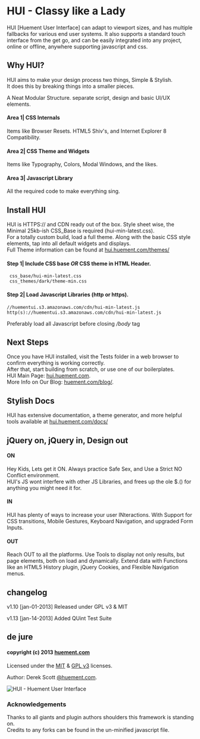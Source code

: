 HUI - Classy like a Lady
======

HUI [Huement User Interface] can adapt to viewport sizes, and has multiple fallbacks for various end user systems. It also supports a standard touch interface from the get go, and can be easily integrated into any project, online or offline, anywhere supporting javascript and css.

## Why HUI?
HUI aims to make your design process two things, Simple & Stylish.  
It does this by breaking things into a smaller pieces.

A Neat Modular Structure. separate script, design and basic UI/UX elements.

#### Area 1| CSS Internals    

Items like Browser Resets. HTML5 Shiv's, and Internet Explorer 8 Compatibility.    

#### Area 2| CSS Theme and Widgets    

Items like Typography, Colors, Modal Windows, and the likes.    

#### Area 3| Javascript Library    

All the required code to make everything sing.

## Install HUI    

HUI is HTTPS:// and CDN ready out of the box. Style sheet wise, the Minimal 25kb-ish CSS_Base is required (hui-min-latest.css).    
For a totally custom build, load a full theme. Along with the basic CSS style elements, tap into all default widgets and displays.    
Full Theme information can be found at [hui.huement.com/themes/](http://hui.huement.com/themes/)    


#### Step 1| Include CSS base *OR* CSS theme in HTML Header.   
    
     css_base/hui-min-latest.css   
     css_themes/dark/theme-min.css   
    

#### Step 2| Load Javascript Libraries (http or https).  
    
    //huementui.s3.amazonaws.com/cdn/hui-min-latest.js    
    http(s)://huementui.s3.amazonaws.com/cdn/hui-min-latest.js    
    

Preferably load all Javascript before closing */body* tag  
    
## Next Steps    
Once you have HUI installed, visit the Tests folder in a web browser to confirm everything is working correctly.    
After that, start building from scratch, or use one of our boilerplates.    
HUI Main Page: [hui.huement.com](http://hui.huement.com).    
More Info on Our Blog: [huement.com/blog/](http://huement.com/blog/).

## Stylish Docs

HUI has extensive documentation, a theme generator, and more helpful tools available at [hui.huement.com/docs/](http://hui.huement.com/docs/)


## jQuery on,    jQuery in,    Design out

#### ON    
Hey Kids, Lets get it ON. Always practice Safe Sex, and Use a Strict NO Conflict environment.    
HUI's JS wont interfere with other JS Libraries, and frees up the ole $.() for anything you might need it for.
    
#### IN     
HUI has plenty of ways to increase your user INteractions. With Support for CSS transitions, Mobile Gestures, Keyboard Navigation, and upgraded Form Inputs.
    
#### OUT
Reach OUT to all the platforms. Use Tools to display not only results, but page elements, both on load and dynamically. Extend data with Functions like an HTML5 History plugin, jQuery Cookies, and Flexible Navigation menus. 
    

## changelog
   
v1.10	[jan-01-2013]	Released under GPL v3 & MIT    
    
v1.13	[jan-14-2013]	Added QUint Test Suite    

## de jure
#### copyright (c) 2013 [huement.com](http://huement.com)    
Licensed under the [MIT](http://www.opensource.org/licenses/mit-license.php) & [GPL v3](http://opensource.org/licenses/gpl-3.0.html) licenses.    
    
Author: Derek Scott [@huement.com](https://twitter.com/huement).    

![HUI - Huement User Interface](http://huement.s3.amazonaws.com/imgs/white_pumpkin.jpg)    
    

### Acknowledgements
Thanks to all giants and plugin authors shoulders this framework is standing on.    
Credits to any forks can be found in the un-minified javascript file.
